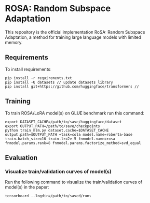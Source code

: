 # ROSA: Random Subspace Adaptation
This repository is the official implementation RoSA: Random Subspace Adaptation, a method for training large language models with limited memory.
## Requirements

To install requirements:

```setup
pip install -r requirements.txt
pip install -U datasets // update datasets library
pip install git+https://github.com/huggingface/transformers //
```

## Training

To train ROSA/LoRA model(s) on GLUE benchmark run this command:

```commandline
export DATASET_CACHE=/path/to/save/huggingface/dataset
export OUTPUT_PATH=/path/to/save/checkpoints
python train_mlm.py dataset.cache=$DATASET_CACHE output.path=$OUTPUT_PATH +task=cola model.name=roberta-base train.batch_size=16 train.lr=2e-5 fnmodel.name=rosa fnmodel.params.rank=8 fnmodel.params.factorize_method=svd_equal
```

## Evaluation
### Visualize train/validation curves of model(s)
Run the following command to visualize the train/validation curves of model(s) in the paper:

```commandline
tensorboard --logdir=/path/to/saved/runs
```

